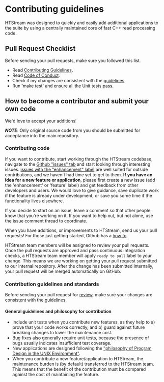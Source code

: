 # Contributing guidelines

HTStream was designed to quickly and easily add additional applications to the suite by using a centrally maintained core of fast C++ read processing code.

## Pull Request Checklist

Before sending your pull requests, make sure you followed this list.

- Read [Contributing Guidelines](CONTRIBUTING.md).
- Read [Code of Conduct](CODE_OF_CONDUCT.md).
- Check if my changes are consistent with the [guidelines](#general-guidelines-and-philosophy-for-contribution).
- Run 'make test' and ensure all the Unit tests pass.

## How to become a contributor and submit your own code

We'd love to accept your additions!

***NOTE***: Only original source code from you should be submitted for acceptance into the main repository.

### Contributing code

If you want to contribute, start working through the HTStream codebase, navigate to the [Github "issues" tab](https://github.com/ibest/HTStream/issues) and start looking through interesting issues.
[issues with the "enhancement" label](https://github.com/ibest/HTStream/labels/enhancement) are well suited for outside contributions, and we haven't had time yet to get to them.
**If you have an idea for a new feature or application**, please first create a new issue (add the 'enhancement' or 'feature' label) and get feedback from other developers and users. We would love to give guidance, save duplicate work if the feature is already under development, or save you some time if the functionality lives elsewhere.

If you decide to start on an issue, leave a comment so that other people know that you're working on it. If you want to help out, but not alone, use the issue comment thread to coordinate.

When you have additions, or improvements to HTStream, send us your pull requests! For those just getting started, Github has a
[how to](https://help.github.com/articles/using-pull-requests/).

HTStream team members will be assigned to review your pull requests.
Once the pull requests are approved and pass continuous integration checks, a HTStream team member will apply `ready to pull` label to your change.
This means we are working on getting your pull request submitted to our internal repository.
After the change has been submitted internally, your pull request will be merged automatically on GitHub.

### Contribution guidelines and standards

Before sending your pull request for
[review](https://github.com/ibest/HTStream/pulls),
make sure your changes are consistent with the guidelines.

#### General guidelines and philosophy for contribution

*   Include unit tests when you contribute new features, as they help to a) prove that your code works correctly, and b) guard against future breaking changes to lower the maintenance cost.
*   Bug fixes also generally require unit tests, because the presence of bugs usually indicates insufficient test coverage.
*   New applications are designed following the
["philosophy of Program Design in the UNIX Environment"](https://onlinelibrary.wiley.com/doi/abs/10.1002/j.1538-7305.1984.tb00055.x).
*   When you contribute a new feature/application to HTStream, the maintenance burden is (by default) transferred to the HTStream team. This means that the benefit of the contribution must be compared against the cost of maintaining the feature.
